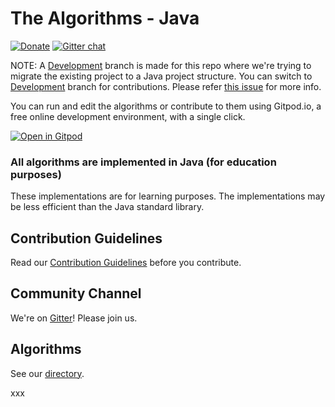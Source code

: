 # The Algorithms - Java
[![Donate](https://img.shields.io/badge/Donate-PayPal-green.svg)](https://www.paypal.me/TheAlgorithms/100)
[![Gitter chat](https://img.shields.io/badge/Chat-Gitter-ff69b4.svg?label=Chat&logo=gitter&style=flat-square)](https://gitter.im/TheAlgorithms)&nbsp;


NOTE: A [Development](https://github.com/TheAlgorithms/Java/tree/Development) branch is made for this repo where we're trying to migrate the existing project to a Java project structure. You can switch to [Development](https://github.com/TheAlgorithms/Java/tree/Development) branch for contributions. Please refer [this issue](https://github.com/TheAlgorithms/Java/issues/474) for more info.

You can run and edit the algorithms or contribute to them using Gitpod.io, a free online development environment, with a single click.

[![Open in Gitpod](https://gitpod.io/button/open-in-gitpod.svg)](https://gitpod.io/#https://github.com/TheAlgorithms/Java)


### All algorithms are implemented in Java (for education purposes)
These implementations are for learning purposes. The implementations may be less efficient than the Java standard library.

## Contribution Guidelines
Read our [Contribution Guidelines](CONTRIBUTING.md) before you contribute.

## Community Channel
We're on [Gitter](https://gitter.im/TheAlgorithms)! Please join us.

## Algorithms
See our [directory](DIRECTORY.md).

xxx